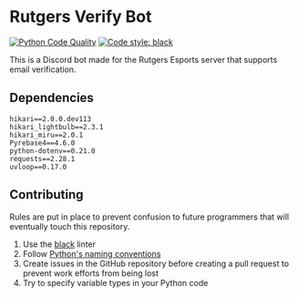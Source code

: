 # Rutgers Verify Bot
[![Python Code Quality](https://github.com/novialriptide/pygame_geometry/actions/workflows/black.yml/badge.svg)](https://github.com/rutgersesports/rutgersverifybot/actions/workflows/black.yml)
[![Code style: black](https://img.shields.io/badge/code%20style-black-000000.svg)](https://github.com/psf/black)

This is a Discord bot made for the Rutgers Esports server that supports email verification.

## Dependencies
```
hikari==2.0.0.dev113
hikari_lightbulb==2.3.1
hikari_miru==2.0.1
Pyrebase4==4.6.0
python-dotenv==0.21.0
requests==2.28.1
uvloop==0.17.0
```

## Contributing
Rules are put in place to prevent confusion to future programmers that will eventually touch this repository.

1. Use the [black](https://github.com/psf/black) linter
2. Follow [Python's naming conventions](https://peps.python.org/pep-0008/)
3. Create issues in the GitHub repository before creating a pull request to prevent work efforts from being lost
4. Try to specify variable types in your Python code
